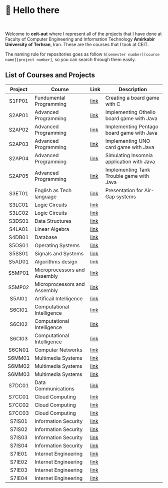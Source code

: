 # :ghost: Hello there

<br />

Welcome to **ceit-aut** where I represent all of the projects that I have done at 
Faculty of Computer Engineering and Information Technology **Amirkabir University of Terhran**, Iran.
These are the courses that I took at CEIT.

The naming rule for repositories goes as follow ```S[semester number][course name][project number]```, so you can
search through them easily.

## List of Courses and Projects

| Project      | Course | Link | Description |
| :-----------: | ----------- |--|-----------|
| S1FP01 | Fundumental Programming |[link](https://github.com/ceit-aut/S1FP01)| Creating a board game with C |
| S2AP01 | Advanced Programming | [link](https://github.com/ceit-aut/S2AP01) | Implementing Othello board game with Java |
| S2AP02 | Advanced Programming | [link](https://github.com/ceit-aut/S2AP02) | Implementing Pentago board game with Java |
| S2AP03 | Advanced Programming | [link](https://github.com/ceit-aut/S2AP03) | Implementing UNO card game with Java |
| S2AP04 | Advanced Programming | [link](https://github.com/ceit-aut/S2AP04) | Simulating Insomnia application with Java |
| S2AP05 | Advanced Programming | [link](https://github.com/ceit-aut/S2AP05) | Implementing Tank Trouble game with Java |
| S3ET01 | English as Tech language | [link](https://github.com/ceit-aut/S3ET01) | Presentation for Air-Gap systems |
| S3LC01 | Logic Circuits | [link](https://github.com/ceit-aut/S3LC01) |
| S3LC02 | Logic Circuits | [link](https://github.com/ceit-aut/S3LC02) |
| S3DS01 | Data Structures | [link](https://github.com/ceit-aut/S3DS01) |
| S4LA01 | Linear Algebra | [link](https://github.com/ceit-aut/S4LA01) |
| S4DB01 | Database | [link](https://github.com/ceit-aut/S4DB01) |
| S5OS01 | Operating Systems | [link](https://github.com/ceit-aut/S5OS01) |
| S5SS01 | Signals and Systems | [link](https://github.com/ceit-aut/S5SS01) |
| S5AD01 | Algorithms design | [link](https://github.com/ceit-aut/S5AD01) |
| S5MP01 | Microprocessors and Assembly | [link](https://github.com/ceit-aut/S5MP01) |
| S5MP02 | Microprocessors and Assembly | [link](https://github.com/ceit-aut/S5MP02) |
| S5AI01 | Artificail Intelligence | [link](https://github.com/ceit-aut/S5AI01) |
| S6CI01 | Computational Intelligence | [link](https://github.com/ceit-aut/S6CI01) |
| S6CI02 | Computational Intelligence | [link](https://github.com/ceit-aut/S6CI02) |
| S6CI03 | Computational Intelligence | [link](https://github.com/ceit-aut/S6CI03) |
| S6CN01 | Computer Networks | [link](https://github.com/ceit-aut/S6CN01) |
| S6MM01 | Multimedia Systems | [link](https://github.com/ceit-aut/S6MM01) |
| S6MM02 | Multimedia Systems | [link](https://github.com/ceit-aut/S6MM02) |
| S6MM03 | Multimedia Systems | [link](https://github.com/ceit-aut/S6MM03) |
| S7DC01 | Data Communications | [link](https://github.com/ceit-aut/S7DC01) |
| S7CC01 | Cloud Computing | [link](https://github.com/ceit-aut/S7CC01) |
| S7CC02 | Cloud Computing | [link](https://github.com/ceit-aut/S7CC02) |
| S7CC03 | Cloud Computing | [link](https://github.com/ceit-aut/S7CC03) |
| S7IS01 | Information Security | [link](https://github.com/ceit-aut/S7IS01) |
| S7IS02 | Information Security | [link](https://github.com/ceit-aut/S7IS02) |
| S7IS03 | Information Security | [link](https://github.com/ceit-aut/S7IS03) |
| S7IS04 | Information Security | [link](https://github.com/ceit-aut/S7IS04) |
| S7IE01 | Internet Engineering | [link](https://github.com/ceit-aut/S7IE01) |
| S7IE02 | Internet Engineering | [link](https://github.com/ceit-aut/S7IE02) |
| S7IE03 | Internet Engineering | [link](https://github.com/ceit-aut/S7IE03) |
| S7IE04 | Internet Engineering | [link](https://github.com/ceit-aut/S7IE04) |
